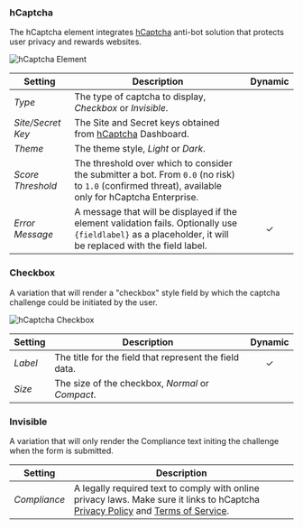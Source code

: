 ### hCaptcha

<div class="tm-resource-icon">
    <!--@include: ../assets/element-hcaptcha.svg-->
</div>

The hCaptcha element integrates [hCaptcha](https://www.hcaptcha.com/) anti-bot solution that protects user privacy and rewards websites.

![hCaptcha Element](./assets/elements/hcaptcha.webp)

| Setting | Description | Dynamic |
| --- | --- | :---: |
| *Type* | The type of captcha to display, *Checkbox* or *Invisible*. |
| *Site/Secret Key* | The Site and Secret keys obtained from [hCaptcha](https://www.hcaptcha.com/) Dashboard. |
| *Theme* | The theme style, *Light* or *Dark*. |
| *Score Threshold* | The threshold over which to consider the submitter a bot. From `0.0` (no risk) to `1.0` (confirmed threat), available only for hCaptcha Enterprise. | |
| *Error Message* | A message that will be displayed if the element validation fails. Optionally use `{fieldlabel}` as a placeholder, it will be replaced with the field label. | &#x2713; |

### Checkbox

A variation that will render a "checkbox" style field by which the captcha challenge could be initiated by the user.

![hCaptcha Checkbox](./assets/elements/hcaptcha-checkbox.webp)

| Setting | Description | Dynamic |
| --- | --- | :---: |
| *Label* | The title for the field that represent the field data. | &#x2713; |
| *Size* | The size of the checkbox, *Normal* or *Compact*. | |

### Invisible

A variation that will only render the Compliance text initing the challenge when the form is submitted.

| Setting | Description |
| --- | --- |
| *Compliance* | A legally required text to comply with online privacy laws. Make sure it links to hCaptcha [Privacy Policy](https://www.hcaptcha.com/privacy) and [Terms of Service](https://hcaptcha.com/terms). |
